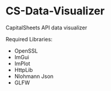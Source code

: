 # CS-Data-Visualizer
CapitalSheets API data visualizer

Required Libraries:

* OpenSSL
* ImGui
* ImPlot
* HttpLib
* Nlohmann Json
* GLFW
